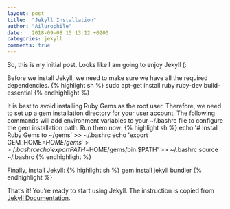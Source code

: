 ```yaml
---
layout: post
title:  "Jekyll Installation"
author: "Ailurophile"
date:   2018-09-08 15:13:12 +0200
categories: jekyll
comments: true
---
```

So, this is my initial post. Looks like I am going to enjoy Jekyll (:

Before we install Jekyll, we need to make sure we have all the required dependencies.
{% highlight sh %}
sudo apt-get install ruby ruby-dev build-essential
{% endhighlight %}
<!--more-->
It is best to avoid installing Ruby Gems as the root user. Therefore, we need to set up a gem installation directory for your user account. The following commands will add environment variables to your ~/.bashrc file to configure the gem installation path. Run them now:
{% highlight sh %}
echo '# Install Ruby Gems to ~/gems' >> ~/.bashrc
echo 'export GEM_HOME=$HOME/gems' >> ~/.bashrc
echo 'export PATH=$HOME/gems/bin:$PATH' >> ~/.bashrc
source ~/.bashrc
{% endhighlight %}

Finally, install Jekyll:
{% highlight sh %}
gem install jekyll bundler
{% endhighlight %}

That’s it! You’re ready to start using Jekyll.
The instruction is copied from [Jekyll Documentation][jekyll-docs-installation].

[jekyll-docs-installation]: https://jekyllrb.com/docs/installation/ubuntu/
